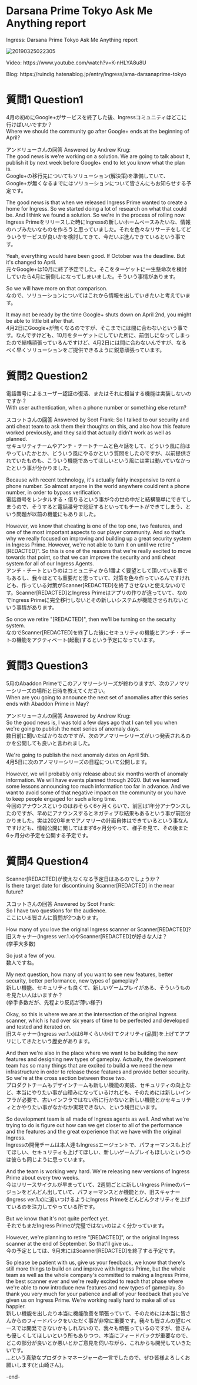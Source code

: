 # Darsana Prime Tokyo Ask Me Anything report
<p>Ingress: Darsana Prime Tokyo Ask Me Anything report</p>

![20190325022305](https://user-images.githubusercontent.com/20723919/106562385-932d6b00-656d-11eb-9ae4-415d9b50bad6.jpg)

<p>Video: https://www.youtube.com/watch?v=K-nHLYA8u8U</p>
<p>Blog: https://ruindig.hatenablog.jp/entry/ingress/ama-darsanaprime-tokyo</p>

# 質問1 Question1
4月の初めにGoogle+がサービスを終了した後、Ingressコミュニティはどこに行けばいいですか？<br/>
Where we should the community go after Google+ ends at the beginning of April?

アンドリューさんの回答 Answered by Andrew Krug:<br/>
The good news is we're working on a solution. We are going to talk about it, publish it by next week before Google+ end to let you know what the plan is.<br/>
Google+の移行先についてもソリューション(解決策)を準備していて、Google+が無くなるまでにはソリューションについて皆さんにもお知らせする予定です。

The good news is that when we released Ingress Prime wanted to create a home for Ingress. So we started doing a lot of research on what that could be. And I think we found a solution. So we're in the process of rolling now.<br/>
Ingress Primeをリリースした時にIngressの新しいホームベースみたいな、情報のハブみたいなものを作ろうと思っていました。それを色々なリサーチをしてどういうサービスが良いかを検討してきて、今だいぶ進んできているという事です。

Yeah, everything would have been good. If October was the deadline. But it's changed to April.<br/>
元々Google+は10月に終了予定でした。そこをターゲットに一生懸命次を検討していたら4月に前倒しになってしまいました。そういう事情があります。

So we will have more on that comparison.<br/>
なので、ソリューションについてはこれから情報を出していきたいと考えています。

It may not be ready by the time Google+ shuts down on April 2nd, you might be able to little bit after that.<br/>
4月2日にGoogle+が無くなるのですが、そこまでには間に合わないという事です。なんですけども、10月をターゲットにしていた所に、前倒しになってしまったので結構頑張っているんですけど、4月2日には間に合わないんですが、なるべく早くソリューションをご提供できるように鋭意頑張っています。

# 質問2 Question2
電話番号によるユーザー認証の復活、またはそれに相当する機能は実装しないのですか？<br/>
With user authentication, when a phone number or something else return?

スコットさんの回答 Answered by Scot Frank:
So I talked to our security and anti cheat team to ask them their thoughts on this, and also how this feature worked previously, and they said that actually didn't work as well as planned.<br/>
セキュリティチームやアンチ・チートチームと色々話をして、どういう風に前はやっていたかとか、どういう風にやるかという質問をしたのですが、以前提供されていたものも、こういう機能であってほしいという風には実は動いていなかったという事が分かりました。

Because with recent technology, it's actually fairly inexpensive to rent a phone number. So almost anyone in the world anywhere could rent a phone number, in order to bypass verification.<br/>
電話番号をレンタルする・借りるという事が今の世の中だと結構簡単にできてしまうので、そうすると電話番号で認証するといってもチートができてしまう、という問題が以前の機能にもありました。

However, we know that cheating is one of the top one, two features, and one of the most important aspects to our player community. And so that's why we really focused on improving and building up a great security system in Ingress Prime. However, we're not able to turn it on until we retire "[REDACTED]". So this is one of the reasons that we're really excited to move towards that point, so that we can improve the security and anti cheat system for all of our Ingress Agents.<br/>
アンチ・チートというのはコミュニティから1番よく要望として頂いている事でもあるし、我々はとても重要だと思っていて、対策を色々作っているんですけれども、作っている対策がScanner[REDACTED]を終了させないと使えないのです。Scanner[REDACTED]とIngress Primeはアプリの作りが違っていて、なのでIngress Primeに完全移行しないとその新しいシステムが機能させられないという事情があります。

So once we retire "[REDACTED]", then we'll be turning on the security system.<br/>
なのでScanner[REDACTED]を終了した後にセキュリティの機能とアンチ・チートの機能をアクティベート(起動)するという予定になっています。

# 質問3 Question3
5月のAbaddon Primeでこのアノマリーシリーズが終わりますが、次のアノマリーシリーズの場所と日時を教えてください。<br/>
When are you going to announce the next set of anomalies after this series ends with Abaddon Prime in May?

アンドリューさんの回答 Answered by Andrew Krug:<br/>
So the good news is, I was told a few days ago that I can tell you when we're going to publish the next series of anomaly days.<br/>
数日前に聞いたばかりなのですが、次のアノマリーシリーズがいつ発表されるのかを公開しても良いと言われました。

We're going to publish the next anomaly dates on April 5th.<br/>
4月5日に次のアノマリーシリーズの日程について公開します。

However, we will probably only release about six months worth of anomaly information. We will have events planned through 2020. But we learned some lessons announcing too much information too far in advance. And we want to avoid some of that negative impact on the community or you have to keep people engaged for such a long time.<br/>
今回のアナウンスというのはおそらく6ヶ月くらいで、前回は1年分アナウンスしたのですが、早めにアナウンスするとネガティブな結果もあるという事が前回分かりました。実は2020年までアノマリーの計画自体はできているという事なんですけども、情報公開に関してはまず6ヶ月分やって、様子を見て、その後また6ヶ月分の予定を公開する予定です。

# 質問4 Question4
Scanner[REDACTED]が使えなくなる予定日はあるのでしょうか？<br/>
Is there target date for discontinuing Scanner[REDACTED] in the near future?

スコットさんの回答 Answered by Scot Frank:<br/>
So I have two questions for the audience.<br/>
ここにいる皆さんに質問が2つあります。

How many of you love the original Ingress scanner or Scanner[REDACTED]?<br/>
旧スキャナー(Ingress ver.1.x)やScanner[REDACTED]が好きな人は？<br/>
(挙手大多数)

So just a few of you.<br/>
数人ですね。

My next question, how many of you want to see new features, better security, better performance, new types of gameplay?<br/>
新しい機能、セキュリティも良くて、新しいゲームプレイがある、そういうものを見たい人はいますか？<br/>
(挙手多数だが、先程より反応が薄い様子)

Okay, so this is where we are at the intersection of the original Ingress scanner, which is had over six years of time to be perfected and developed and tested and iterated on.<br/>
旧スキャナー(Ingress ver.1.x)は6年くらいかけてクオリティ(品質)を上げてアプリにしてきたという歴史があります。

And then we're also in the place where we want to be building the new features and designing new types of gameplay. Actually, the development team has so many things that are excited to build a we need the new infrastructure in order to release those features and provide better security. So we're at the cross section between those two.<br/>
プロダクトチームもデザインチームも新しい機能の実装、セキュリティの向上など、本当にやりたい事が山積みになっているけれども、そのためには新しいインフラが必要で、古いインフラではない所に行かないと新しい機能とかセキュリティとかやりたい事がなかなか実現できない、という境目にいます。

So development team is all made of Ingress agents as well. And what we're trying to do is figure out how can we get closer to all of the performance and the features and the great experience that we have with the original Ingress.<br/>
Ingressの開発チームは本人達もIngressエージェントで、パフォーマンスも上げてほしい、セキュリティも上げてほしい、新しいゲームプレイもほしいというのは彼らも同じように思っています。

And the team is working very hard. We're releasing new versions of Ingress Prime about every two weeks.<br/>
今はリリースサイクルが早まっていて、2週間ごとに新しいIngress Primeのバージョンをどんどん出していて、パフォーマンスとか機能とか、旧スキャナー(Ingress ver.1.x)に追いつけるようにIngress Primeをどんどんクオリティを上げているのを注力してやっている所です。

But we know that it's not quite perfect yet.<br/>
それでもまだIngress Primeが完璧ではないのはよく分かっています。

However, we're planning to retire "[REDACTED]", or the original Ingress scanner at the end of September. So that'll give us...<br/>
今の予定としては、9月末にはScanner[REDACTED]を終了する予定です。

So please be patient with us, give us your feedback, we know that there's still more things to build on and improve with Ingress Prime, but the whole team as well as the whole company's committed to making a Ingress Prime, the best scanner ever and we're really excited to reach that phase where we're able to now introduce new features and new types of gameplay. So thank you very much for your patience and all of your feedback that you've given us on Ingress Prime. We're working really hard to make all of us happier.<br/>
新しい機能を出したり本当に機能改善を頑張っていて、そのためには本当に皆さんからのフィードバックをいただく事が非常に重要です。我々も皆さんの望むペースでは開発できないかもしれないので、我々も頑張っているのですが、皆さんも優しくしてほしいという所もありつつ、本当にフィードバックが重要なので、どこの部分が良いとか悪いとかご意見を伺いながら、これからも開発していきたいです。<br/>
…という真摯なプロダクトマネージャーの一言でしたので、ぜひ皆様よろしくお願いします(と山崎さん)。
<p>-end-</p>
